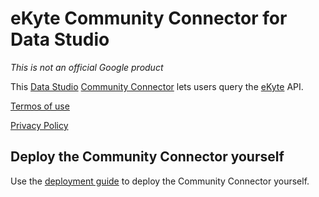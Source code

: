 # eKyte Community Connector for Data Studio

*This is not an official Google product*

This [Data Studio](https://datastudio.google.com) [Community
Connector](https://developers.google.com/datastudio/connector) lets users query
the [eKyte](https://www.ekyte.com/) API.

[Termos of use](https://www.ekyte.com/pt-br/termos-de-uso/)

[Privacy Policy](https://www.ekyte.com/pt-br/politica-de-privacidade-para-conector-data-studio/)

## Deploy the Community Connector yourself

Use the [deployment guide](https://github.com/googledatastudio/community-connectors/blob/master/deploy.md) to deploy the Community Connector
yourself.
